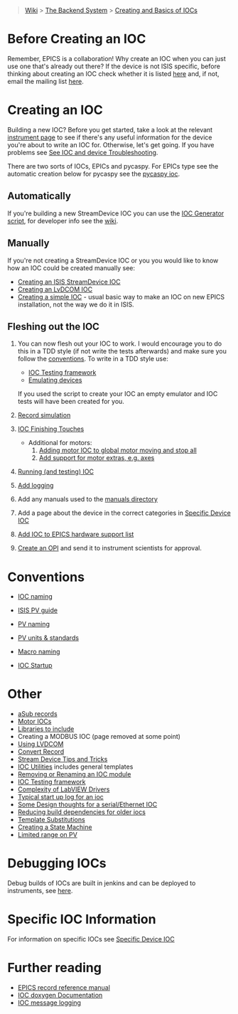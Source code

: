 > [Wiki](Home) > [The Backend System](The-Backend-System) > [Creating and Basics of IOCs](IOCs)

# Before Creating an IOC #

Remember, EPICS is a collaboration! Why create an IOC when you can just use one that's already out there? If the device is not ISIS specific, before thinking about creating an IOC check whether it is listed [here](https://epics.anl.gov/modules/manufacturer.php) and, if not, email the mailing list [here](https://epics.anl.gov/tech-talk/index.php).


# Creating an IOC #

Building a new IOC? Before you get started, take a look at the relevant [instrument page](https://github.com/ISISComputingGroup/IBEX/wiki) to see if there's any useful information for the device you're about to write an IOC for. Otherwise, let's get going. If you have problems see [See IOC and device Troubleshooting](IOC-And-Device-Trouble-Shooting).

There are two sorts of IOCs, EPICs and pycaspy. For EPICs type see the automatic creation below for pycaspy see the [pycaspy ioc](ioc-pycaspy).


## Automatically
If you're building a new StreamDevice IOC you can use the [IOC Generator script](https://github.com/ISISComputingGroup/IBEX_device_generator), for developer info see the [wiki](https://github.com/ISISComputingGroup/ibex_developers_manual/wiki/IOC-Generator).

## Manually
If you're not creating a StreamDevice IOC or you you would like to know how an IOC could be created manually see:
* [Creating an ISIS StreamDevice IOC](Creating-an-ISIS-StreamDevice-IOC)
* [Creating an LvDCOM IOC](Creating-IOC-wrapper-VI)
* [Creating a simple IOC](https://github.com/ISISComputingGroup/ibex_developers_manual/wiki/EPICS-basics#creating-a-simple-ioc) - usual basic way to make an IOC on new EPICS installation, not the way we do it in ISIS.

## Fleshing out the IOC
1. You can now flesh out your IOC to work. I would encourage you to do this in a TDD style (if not write the tests afterwards) and make sure you follow the [conventions](IOCs#conventions). To write in a TDD style use:
    * [IOC Testing framework](IOC-Testing-Framework)
    * [Emulating devices](Emulating-Devices)

    If you used the script to create your IOC an empty emulator and IOC tests will have been created for you.

1. [Record simulation](Record-Simulation)

1. [IOC Finishing Touches](IOC-Finishing-Touches)
    * Additional for motors:
        1. [Adding motor IOC to global motor moving and stop all](Adding-motor-IOC-to-global-motor-moving-and-stop-all)
        1. [Add support for motor extras, e.g. axes](Add-support-for-motor-extras)    

1. [Running (and testing) IOC](Running-IOCs)

1. [Add logging](Logging-from-the-archive)

1. Add any manuals used to the [manuals directory](Manuals)

1. Add a page about the device in the correct categories in [Specific Device IOC](Specific-Device-IOC)

1. [Add IOC to EPICS hardware support list](Add-ioc-to-epics-hardware-list)

1. [Create an OPI](OPI-Creation) and send it to instrument scientists for approval.

# Conventions

* [IOC naming](IOC-Naming)

* [ISIS PV guide](ISIS-PV-Guide)

* [PV naming](PV-Naming)

* [PV units & standards](PV-Units-&-Standards)

* [Macro naming](Macro-Naming)

* [IOC Startup](IOC-Startup)

# Other

* [aSub records](https://github.com/ISISComputingGroup/ibex_developers_manual/wiki/aSub-records)
* [Motor IOCs](Motor-IOCs)
* [Libraries to include](IOC-Libraries-to-include-with-order)
* Creating a MODBUS IOC (page removed at some point)
* [Using LVDCOM](Using-LVDCOM)
* [Convert Record](convert-record)
* [Stream Device Tips and Tricks](Stream-Device-Tips-and-Tricks)
* [IOC Utilities](IOC-Utilities) includes general templates
* [Removing or Renaming an IOC module ](Removing-or-Renaming-IOC-module)
* [IOC Testing framework](IOC-Testing-Framework)
* [Complexity of LabVIEW Drivers](Complexity-of-LabVIEW-Drivers)
* [Typical start up log for an ioc](IOC-Start-Example)
* [Some Design thoughts for a serial/Ethernet IOC](Some-Design-thoughts-for-a-serial-or-Ethernet-IOC)
* [Reducing build dependencies for older iocs](Reducing-Build-Dependencies)
* [Template Substitutions](Template-Substitutions)
* [Creating a State Machine](Creating-a-State-Machine-(Sequencer))
* [Limited range on PV](PV-with-a-limited-range)

# Debugging IOCs

Debug builds of IOCs are built in jenkins and can be deployed to instruments, see [here](https://github.com/ISISComputingGroup/ibex_developers_manual/wiki/Deploying-a-DEBUG-build-IOC).

# Specific IOC Information

For information on specific IOCs see [Specific Device IOC](Specific-Device-IOC)

# Further reading ##

* [EPICS record reference manual](http://www.aps.anl.gov/epics/EpicsDocumentation/AppDevManuals/RecordRef/Recordref-1.html)
* [IOC doxygen Documentation](http://epics.isis.rl.ac.uk/doxygen/main/)
* [IOC message logging](Ioc-message-logging)
